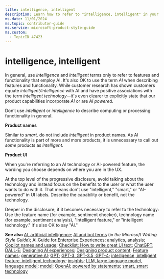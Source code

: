 ```yaml
---
title: intelligence, intelligent
description: Learn how to refer to "intelligence, intelligent" in your content.
ms.date: 11/01/2024
ms.topic: contributor-guide
ms.service: microsoft-product-style-guide
ms.custom:
  - TopicID 47423
---
```



# intelligence, intelligent

In general, use *intelligence* and *intelligent* terms only to refer to features and functionality that employ AI. It's also OK to use the term *AI* when describing features and functionality. While customer research has shown customers equate *intelligent/intelligence* with AI and have positive associations with the term *intelligent technology*—it's even clearer to explicitly state that our product capabilities incorporate *AI* or are *AI powered.*

Don’t use *intelligent* or *intelligence* to describe computing or processing functionality in general.

**Product names**

Similar to *smart,* do not include *intelligent* in product names. As AI functionality is part of more and more products, it is unnecessary to call out *some* products as *intelligent.*

**Product UI**

When you're referring to an AI technology or AI-powered feature, the wording you choose depends on where you are in the UX.

At the top level of the progressive disclosure, avoid talking about the technology and instead focus on the benefits to the user or what the user wants to do with it. That means don't use "intelligent," "smart," or "AI-powered" in UI labels. Describe the capability or benefit, not the technology.

Deeper in the disclosure, if it becomes necessary to refer to the technology: Use the feature name (for example, sentiment checker), technology name (for example, sentiment analysis), "intelligent feature," or "intelligent technology." It's also OK to say "AI."

**See also** [AI, artificial intelligence](~\a_z_names_terms\a\ai-artificial-intelligence.md); [AI and bot terms](/style-guide/a-z-word-list-term-collections/term-collections/ai-bot-terms) (in *the Microsoft Writing Style Guide*); [AI Guide for Enterprise Experiences](https://nam06.safelinks.protection.outlook.com/?url=https%3A%2F%2Fwww.figma.com%2Ffile%2FoJhBp2LyCJQL06STI9GbF9%2FDurable-Research-Insights&data=05%7C01%7Ckylieh%40microsoft.com%7C14188d7fa0184ee18dbe08db16cbe2e6%7C72f988bf86f141af91ab2d7cd011db47%7C1%7C0%7C638128837165592215%7CUnknown%7CTWFpbGZsb3d8eyJWIjoiMC4wLjAwMDAiLCJQIjoiV2luMzIiLCJBTiI6Ik1haWwiLCJXVCI6Mn0%3D%7C3000%7C%7C%7C&sdata=rO%2FtSOwov8b2maf3mzlMvxpPMNJuZ%2BFIIMKnHh0cU9Y%3D&reserved=0); [analytics, analysis](~\a_z_names_terms\a\analytics-analysis.md); [Copilot names and usage](~\a_z_names_terms\c\copilot-copilot-names.md); [Checklist: How to write great UI text](~\ux-content-design-essentials\checklist-how-to-write-great-ui-text.md); [ChatGPT](~\a_z_names_terms\c\chatgpt-chatgpt-plus.md); [DALL-E](~\a_z_names_terms\d\dall-e.md); [Designing AI experiences](~\ux-content-design-essentials\designing-ai-experiences.md); [Designing product content](~\ux-content-design-essentials\designing-product-content.md); [Feature names](~\capitalization-standards\feature-names.md); [generative AI](~\a_z_names_terms\g\generative-ai.md); [GPT](~\a_z_names_terms\g\gpt-gpt-models.md); [GPT-3, GPT-3.5, GPT-4](~\a_z_names_terms\g\gpt-3-gpt-35-gpt-4.md); [intelligence, intelligent feature, intelligent technology](~\a_z_names_terms\i\intelligence-intelligent.md); [insights](~\a_z_names_terms\i\insights.md); [LLM, large language model, language model](~\a_z_names_terms\l\language-model-large-language-model-llm.md); [model](~\a_z_names_terms\m\generative-models-model.md); [OpenAI](~\a_z_names_terms\o\openai.md); [powered by statements](~\a_z_names_terms\p\powered-by-statements.md); [smart, smart technology](~\a_z_names_terms\s\smart-smart-technology.md)

